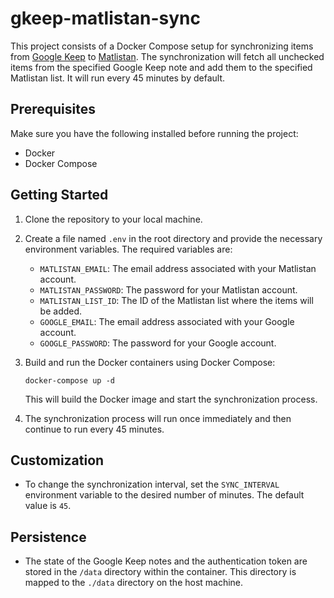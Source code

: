 # gkeep-matlistan-sync

This project consists of a Docker Compose setup for synchronizing items from [Google Keep](https://keep.google.com/) to [Matlistan](https://www.matlistan.se). The synchronization will fetch all unchecked items from the specified Google Keep note and add them to the specified Matlistan list. It will run every 45 minutes by default.

## Prerequisites

Make sure you have the following installed before running the project:

-  Docker
-  Docker Compose

## Getting Started

1. Clone the repository to your local machine.

2. Create a file named `.env` in the root directory and provide the necessary environment variables. The required variables are:
    - `MATLISTAN_EMAIL`: The email address associated with your Matlistan account.
    - `MATLISTAN_PASSWORD`: The password for your Matlistan account.
    - `MATLISTAN_LIST_ID`: The ID of the Matlistan list where the items will be added.
    - `GOOGLE_EMAIL`: The email address associated with your Google account.
    - `GOOGLE_PASSWORD`: The password for your Google account.

3. Build and run the Docker containers using Docker Compose:

   ```
   docker-compose up -d
   ```

   This will build the Docker image and start the synchronization process.

4. The synchronization process will run once immediately and then continue to run every 45 minutes.

## Customization

-  To change the synchronization interval, set the `SYNC_INTERVAL` environment variable to the desired number of minutes. The default value is `45`.

## Persistence

-  The state of the Google Keep notes and the authentication token are stored in the `/data` directory within the container. This directory is mapped to the `./data` directory on the host machine.
